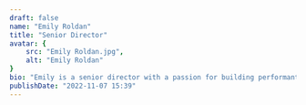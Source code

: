 ```yaml
---
draft: false
name: "Emily Roldan"
title: "Senior Director"
avatar: {
    src: "Emily Roldan.jpg",
    alt: "Emily Roldan"
}
bio: "Emily is a senior director with a passion for building performant and scalable applications. She has experience working with a variety of technologies and languages, including JavaScript, TypeScript, and Python. She is also a strong advocate for open-source software and enjoys contributing to the community."
publishDate: "2022-11-07 15:39"
---
```

